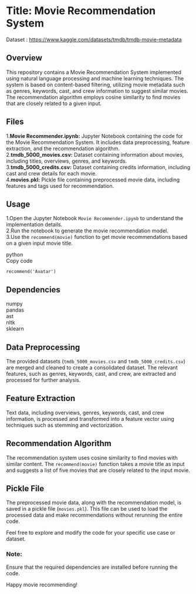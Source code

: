 # Title: Movie Recommendation System<br>
Dataset : https://www.kaggle.com/datasets/tmdb/tmdb-movie-metadata

## Overview

This repository contains a Movie Recommendation System implemented using natural language processing and machine learning techniques. The system is based on content-based filtering, utilizing movie metadata such as genres, keywords, cast, and crew information to suggest similar movies. The recommendation algorithm employs cosine similarity to find movies that are closely related to a given input.

## Files

1.**Movie Recommender.ipynb:** Jupyter Notebook containing the code for the Movie Recommendation System. It includes data preprocessing, feature extraction, and the recommendation algorithm.<br>
2.**tmdb_5000_movies.csv:** Dataset containing information about movies, including titles, overviews, genres, and keywords.<br>
3.**tmdb_5000_credits.csv:** Dataset containing credits information, including cast and crew details for each movie.<br>
4.**movies.pkl:** Pickle file containing preprocessed movie data, including features and tags used for recommendation.

## Usage

1.Open the Jupyter Notebook `Movie Recommender.ipynb` to understand the implementation details.<br>
2.Run the notebook to generate the movie recommendation model.<br>
3.Use the `recommend(movie)` function to get movie recommendations based on a given input movie title.

python<br>
Copy code

<code>recommend('Avatar')</code>

## Dependencies

numpy<br>
pandas<br>
ast<br>
nltk<br>
sklearn

## Data Preprocessing
The provided datasets (`tmdb_5000_movies.csv` and `tmdb_5000_credits.csv`) are merged and cleaned to create a consolidated dataset. The relevant features, such as genres, keywords, cast, and crew, are extracted and processed for further analysis.

## Feature Extraction
Text data, including overviews, genres, keywords, cast, and crew information, is processed and transformed into a feature vector using techniques such as stemming and vectorization.

## Recommendation Algorithm
The recommendation system uses cosine similarity to find movies with similar content. The `recommend(movie)` function takes a movie title as input and suggests a list of five movies that are closely related to the input movie.

## Pickle File
The preprocessed movie data, along with the recommendation model, is saved in a pickle file (`movies.pkl`). This file can be used to load the processed data and make recommendations without rerunning the entire code.

Feel free to explore and modify the code for your specific use case or dataset.

### Note: 
Ensure that the required dependencies are installed before running the code.

Happy movie recommending!
